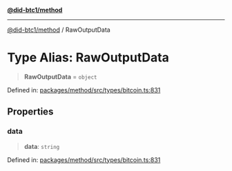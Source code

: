 [**@did-btc1/method**](../README.md)

***

[@did-btc1/method](../globals.md) / RawOutputData

# Type Alias: RawOutputData

> **RawOutputData** = `object`

Defined in: [packages/method/src/types/bitcoin.ts:831](https://github.com/dcdpr/did-btc1-js/blob/4ab6f9915d95beed9bc633644c9db1539395f512/packages/method/src/types/bitcoin.ts#L831)

## Properties

### data

> **data**: `string`

Defined in: [packages/method/src/types/bitcoin.ts:831](https://github.com/dcdpr/did-btc1-js/blob/4ab6f9915d95beed9bc633644c9db1539395f512/packages/method/src/types/bitcoin.ts#L831)
